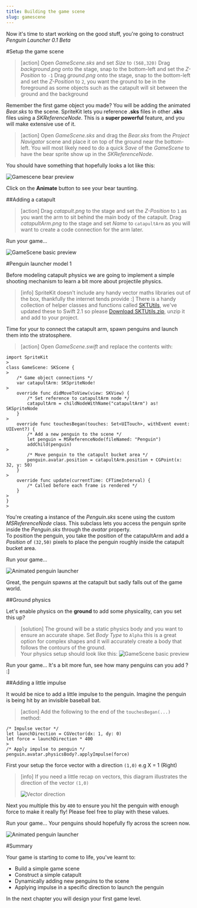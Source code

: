 ```yaml
---
title: Building the game scene
slug: gamescene
---
```


Now it's time to start working on the good stuff, you're going to construct *Penguin Launcher 0.1 Beta*

#Setup the game scene

> [action]
> Open *GameScene.sks* and set *Size* to `(568,320)`
> Drag *background.png* onto the stage, snap to the bottom-left and set the *Z-Position* to `-1`
> Drag *ground.png* onto the stage, snap to the bottom-left and set the *Z-Position* to `2`, you want the ground to be in the foreground as some objects such as the catapult will sit between the ground and the background
>

Remember the first game object you made? You will be adding the animated *Bear.sks* to the scene. SpriteKit lets you reference **.sks** files in other **.sks** files using a *SKReferenceNode*. This is a **super powerful** feature, and you will make extensive use of it.

> [action]
> Open *GameScene.sks* and drag the *Bear.sks* from the *Project Navigator* scene and place it on top of the ground near the bottom-left.
> You will most likely need to do a quick *Save* of the *GameScene* to have the bear sprite show up in the *SKReferenceNode*.

You should have something that hopefully looks a lot like this:

![Gamescene bear preview](../Tutorial-Images/xcode_spritekit_gamescene_preview.png)

Click on the **Animate** button to see your bear taunting.

##Adding a catapult

> [action]
> Drag *catapult.png* to the stage and set the *Z-Position* to `1` as you want the arm to sit behind the main body of the catapult.
> Drag *catapultArm.png* to the stage and set *Name* to `catapultArm` as you will want to create a code connection for the arm later.
>

Run your game...

![GameScene basic preview](../Tutorial-Images/animated_gamescene_preview.gif)

#Penguin launcher model 1

Before modeling catapult physics we are going to implement a simple shooting mechanism to learn a bit more about projectile physics.

> [info]
> SpriteKit doesn't include any handy vector maths libraries out of the box, thankfully the internet tends provide :]
> There is a handy collection of helper classes and functions called [SKTUtils](https://github.com/raywenderlich/SKTUtils), we've updated these to Swift 2.1 so please [Download SKTUtils.zip](https://github.com/MakeSchool-Tutorials/Peeved-Penguins-SpriteKit-Swift/raw/master/SKTUtils.zip), unzip it and add to your project.
>

Time for your to connect the catapult arm, spawn penguins and launch them into the stratosphere.

> [action]
> Open *GameScene.swift* and replace the contents with:
>
```
import SpriteKit
>
class GameScene: SKScene {
>    
    /* Game object connections */
    var catapultArm: SKSpriteNode!
>    
    override func didMoveToView(view: SKView) {
        /* Set reference to catapultArm node */
        catapultArm = childNodeWithName("catapultArm") as! SKSpriteNode
    }
>    
    override func touchesBegan(touches: Set<UITouch>, withEvent event: UIEvent?) {
        /* Add a new penguin to the scene */
        let penguin = MSReferenceNode(fileNamed: "Penguin")
        addChild(penguin)
>        
        /* Move penguin to the catapult bucket area */
        penguin.avatar.position = catapultArm.position + CGPoint(x: 32, y: 50)
    }
>    
    override func update(currentTime: CFTimeInterval) {
        /* Called before each frame is rendered */
    }
>    
}
>
```
>

You're creating a instance of the *Penguin.sks* scene using the custom *MSReferenceNode* class. This subclass lets you access the penguin sprite inside the *Penguin.sks* through the *avatar* property.  
To position the penguin, you take the position of the catapultArm and add a *Position* of `(32,50)` pixels to place the penguin roughly inside the catapult bucket area.

Run your game...

![Animated penguin launcher](../Tutorial-Images/animated_gamescene_gravity.gif)

Great, the penguin spawns at the catapult but sadly falls out of the game world.

##Ground physics

Let's enable physics on the **ground** to add some physicality, can you set this up?

> [solution]
> The ground will be a static physics body and you want to ensure an accurate shape.
> Set *Body Type* to `Alpha` this is a great option for complex shapes and it will accurately create a body that follows the contours of the ground.  
> Your physics setup should look like this:
> ![GameScene basic preview](../Tutorial-Images/xcode_spritekit_ground_physics.png)
>

Run your game... It's a bit more fun, see how many penguins can you add ? :]

##Adding a little impulse

It would be nice to add a little impulse to the penguin. Imagine the penguin is being hit by an invisible baseball bat.

> [action]
> Add the following to the end of the `touchesBegan(...)` method:
>
```
/* Impulse vector */
let launchDirection = CGVector(dx: 1, dy: 0)
let force = launchDirection * 400
>
/* Apply impulse to penguin */
penguin.avatar.physicsBody?.applyImpulse(force)
```
>

First your setup the force vector with a direction `(1,0)` e.g X = 1 (Right)

> [info]
> If you need a little recap on vectors, this diagram illustrates the direction of the vector `(1,0)`
>
> ![Vector direction](../Tutorial-Images/vector_impulse.gif)
>

Next you multiple this by `400` to ensure you hit the penguin with enough force to make it really fly!
Please feel free to play with these values.

Run your game... Your penguins should hopefully fly across the screen now.

![Animated penguin launcher](../Tutorial-Images/animated_gamescene_launcher_force.gif)

#Summary

Your game is starting to come to life, you've learnt to:

- Build a simple game scene
- Construct a simple catapult
- Dynamically adding new penguins to the scene
- Applying impulse in a specific direction to launch the penguin

In the next chapter you will design your first game level.

